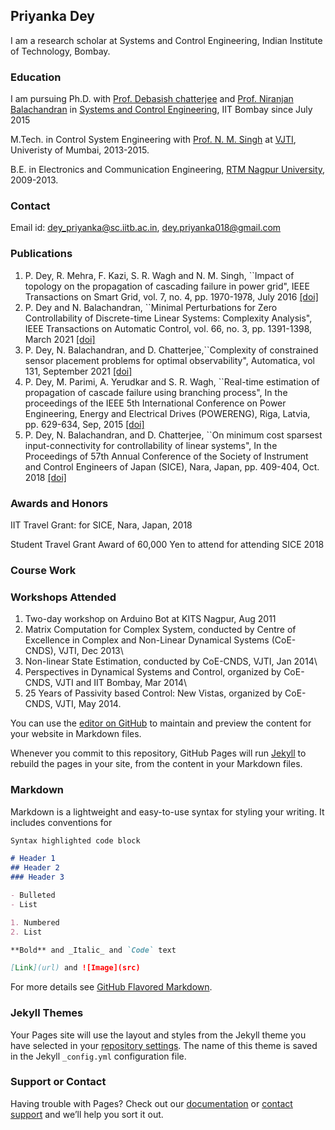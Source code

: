 ## Priyanka Dey

I am a research scholar at Systems and Control Engineering, Indian Institute of Technology, Bombay.

### Education
I am pursuing Ph.D. with [Prof. Debasish chatterjee](https://www.sc.iitb.ac.in/~chatterjee/master/homepage/index.html) and [Prof. Niranjan Balachandran](http://www.math.iitb.ac.in/~niranj/) in [Systems and Control Engineering](https://www.sc.iitb.ac.in/), IIT Bombay since July 2015

M.Tech. in Control System Engineering with [Prof. N. M. Singh](https://scholar.google.co.in/citations?user=MVFKy-4AAAAJ&hl=en) at [VJTI](http://www.vjti.ac.in/), Univeristy of Mumbai, 2013-2015.

B.E. in Electronics and Communication Engineering, [RTM Nagpur University](https://www.nagpuruniversity.org/rtmnu/home/), 2009-2013.

### Contact
Email id: dey_priyanka@sc.iitb.ac.in, dey.priyanka018@gmail.com

### Publications
1.  P. Dey, R. Mehra, F. Kazi, S. R. Wagh and N. M. Singh, ``Impact of topology on the propagation of cascading failure in power grid", IEEE Transactions on Smart Grid, vol. 7, no. 4, pp. 1970-1978, July 2016 [[doi]](https://doi.org/10.1109/TSG.2016.2558465)
2. P. Dey and N. Balachandran, ``Minimal Perturbations for Zero Controllability of Discrete-time Linear Systems: Complexity Analysis",  IEEE Transactions on Automatic Control, vol. 66, no. 3, pp. 1391-1398, March 2021 [[doi]](https://ieeexplore.ieee.org/document/9095245)
3. P. Dey, N. Balachandran, and D. Chatterjee,``Complexity of constrained sensor placement problems for optimal
observability", Automatica, vol 131, September 2021  [[doi]](https://doi.org/10.1016/j.automatica.2021.109758) 
4. P. Dey, M. Parimi, A. Yerudkar and S. R. Wagh, ``Real-time estimation of propagation of cascade failure using branching process", In the proceedings of the IEEE 5th International Conference on Power Engineering, Energy and Electrical Drives (POWERENG), Riga, Latvia, pp. 629-634, Sep, 2015 [[doi]](https://ieeexplore.ieee.org/document/7266390)
5. P. Dey, N. Balachandran, and D. Chatterjee, ``On minimum cost sparsest input-connectivity for controllability of linear systems", In the Proceedings of 57th Annual Conference of the Society of Instrument and Control Engineers of Japan (SICE), Nara, Japan, pp. 409-404, Oct. 2018 [[doi]](https://ieeexplore.ieee.org/document/8492603) 

### Awards and Honors
IIT Travel Grant: for SICE, Nara, Japan, 2018

Student Travel Grant Award of 60,000 Yen to attend for attending SICE 2018

### Course Work


### Workshops Attended
1. Two-day workshop on Arduino Bot at KITS Nagpur, Aug 2011 
2. Matrix Computation for Complex System, conducted by Centre of Excellence in Complex and Non-Linear Dynamical Systems (CoE-CNDS), VJTI, Dec 2013\\
3. Non-linear State Estimation, conducted by CoE-CNDS, VJTI, Jan 2014\\
4. Perspectives in Dynamical Systems and Control, organized by CoE-CNDS, VJTI and IIT Bombay, Mar 2014\\
5. 25 Years of Passivity based Control: New Vistas, organized by CoE-CNDS, VJTI, May 2014.


You can use the [editor on GitHub](https://github.com/PriyankaDey18/PriyankaDey.github.io/edit/gh-pages/index.md) to maintain and preview the content for your website in Markdown files.

Whenever you commit to this repository, GitHub Pages will run [Jekyll](https://jekyllrb.com/) to rebuild the pages in your site, from the content in your Markdown files.

### Markdown

Markdown is a lightweight and easy-to-use syntax for styling your writing. It includes conventions for

```markdown
Syntax highlighted code block

# Header 1
## Header 2
### Header 3

- Bulleted
- List

1. Numbered
2. List

**Bold** and _Italic_ and `Code` text

[Link](url) and ![Image](src)
```

For more details see [GitHub Flavored Markdown](https://guides.github.com/features/mastering-markdown/).

### Jekyll Themes

Your Pages site will use the layout and styles from the Jekyll theme you have selected in your [repository settings](https://github.com/PriyankaDey18/PriyankaDey.github.io/settings/pages). The name of this theme is saved in the Jekyll `_config.yml` configuration file.

### Support or Contact

Having trouble with Pages? Check out our [documentation](https://docs.github.com/categories/github-pages-basics/) or [contact support](https://support.github.com/contact) and we’ll help you sort it out.
